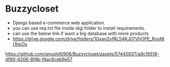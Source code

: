 # Buzzycloset
* Django based e-commerce web application.
* you can use req.txt file inside digi folder to install requirements.
* can use the below link if want a big database with more products
* https://drive.google.com/drive/folders/1Gxan2vfRL54KJ07VhOPE_RvsNtt1hpOs


https://github.com/anushil0906/Buzzycloset/assets/57445937/a9c16518-df80-4206-8f4b-f4ac6ceb9e57

